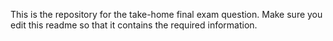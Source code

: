 This is the repository for the take-home final exam question.  Make sure you edit this readme so that it contains the required information.